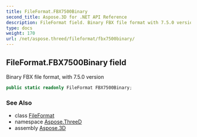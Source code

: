 ```yaml
---
title: FileFormat.FBX7500Binary
second_title: Aspose.3D for .NET API Reference
description: FileFormat field. Binary FBX file format with 7.5.0 version
type: docs
weight: 170
url: /net/aspose.threed/fileformat/fbx7500binary/
---
```

## FileFormat.FBX7500Binary field

Binary FBX file format, with 7.5.0 version

```csharp
public static readonly FileFormat FBX7500Binary;
```

### See Also

* class [FileFormat](../)
* namespace [Aspose.ThreeD](../../../aspose.threed/)
* assembly [Aspose.3D](../../../)


